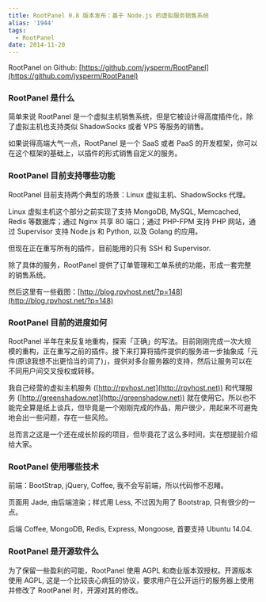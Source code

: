 ```yaml
---
title: RootPanel 0.8 版本发布：基于 Node.js 的虚拟服务销售系统
alias: '1944'
tags:
  - RootPanel
date: 2014-11-20
---
```


RootPanel on Github: [https://github.com/jysperm/RootPanel](https://github.com/jysperm/RootPanel)

### RootPanel 是什么

简单来说 RootPanel 是一个虚拟主机销售系统，但是它被设计得高度插件化，除了虚拟主机也支持类似  ShadowSocks 或者 VPS 等服务的销售。

如果说得高端大气一点，RootPanel 是一个 SaaS 或者 PaaS 的开发框架，你可以在这个框架的基础上，以插件的形式销售自定义的服务。

### RootPanel 目前支持哪些功能

RootPanel 目前支持两个典型的场景：Linux 虚拟主机、ShadowSocks 代理。

Linux 虚拟主机这个部分之前实现了支持 MongoDB, MySQL, Memcached, Redis 等数据库；通过 Nginx 共享 80 端口；通过 PHP-FPM 支持 PHP 网站，通过 Supervisor 支持 Node.js 和 Python, 以及 Golang 的应用。

但现在正在重写所有的插件，目前能用的只有 SSH 和 Supervisor.

除了具体的服务，RootPanel 提供了订单管理和工单系统的功能，形成一套完整的销售系统。

然后这里有一些截图：[http://blog.rpvhost.net/?p=148](http://blog.rpvhost.net/?p=148)

### RootPanel 目前的进度如何

RootPanel 半年在来反复地重构，探索「正确」的写法。目前刚刚完成一次大规模的重构，正在重写之前的插件。接下来打算将插件提供的服务进一步抽象成「元件(原谅我想不出更恰当的词了)」，提供对多台服务器的支持，然后让服务可以在不同用户间交叉授权或转移。

我自己经营的虚拟主机服务 ([http://rpvhost.net](http://rpvhost.net)) 和代理服务 ([http://greenshadow.net](http://greenshadow.net)) 就在使用它。所以也不能完全算是纸上谈兵，但毕竟是一个刚刚完成的作品，用户很少，用起来不可避免地会出一些问题，存在一些风险。

总而言之这是一个还在成长阶段的项目，但毕竟花了这么多时间，实在想提前介绍给大家。

### RootPanel 使用哪些技术

前端：BootStrap, jQuery, Coffee, 我不会写前端，所以代码惨不忍睹。

页面用 Jade, 由后端渲染；样式用 Less, 不过因为用了 Bootstrap, 只有很少的一点。

后端 Coffee, MongoDB, Redis, Express, Mongoose, 首要支持 Ubuntu 14.04.

### RootPanel 是开源软件么

为了保留一些盈利的可能，RootPanel 使用 AGPL 和商业版本双授权。开源版本使用 AGPL, 这是一个比较丧心病狂的协议，要求用户在公开运行的服务器上使用并修改了 RootPanel 时，开源对其的修改。
